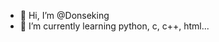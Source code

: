 - 👋 Hi, I’m @Donseking
- 🌱 I’m currently learning python, c, c++, html...

<!---
Donseking/Donseking is a ✨ special ✨ repository because its `README.md` (this file) appears on your GitHub profile.
You can click the Preview link to take a look at your changes.
--->
